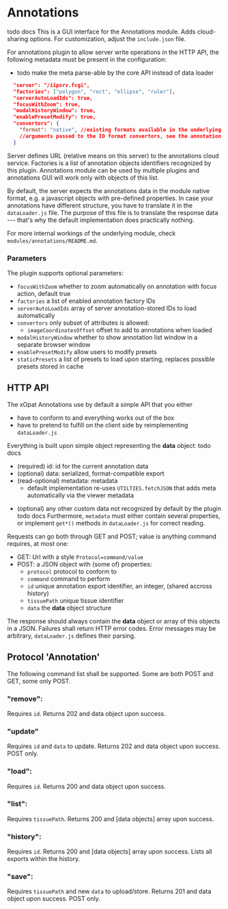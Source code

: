 # Annotations
todo docs
This is a GUI interface for the Annotations module. Adds cloud-sharing options.
For customization, adjust the `include.json` file.

For annotations plugin to allow server write operations in the HTTP API, the following metadata
must be present in the configuration:
 - todo make the meta parse-able by the core API instead of data loader

````json
  "server": "/iipsrv.fcgi",
  "factories": ["polygon", "rect", "ellipse", "ruler"],
  "serverAutoLoadIds": true,
  "focusWithZoom": true,
  "modalHistoryWindow": true,
  "enablePresetModify": true,
  "convertors": {
    "format": "native", //existing formats available in the underlying module, default format and also format used to upload to the server
    //arguments passed to the IO format convertors, see the annotation module
  }
````

Server defines URL (relative means on this server) to the annotations cloud service.
Factories is a list of annotation objects identifiers recognized by this plugin. Annotations module
can be used by multiple plugins and annotations GUI will work only with objects of this list.

By default, the server expects the annotations data in the module native format, e.g. a 
javascript objects with pre-defined properties. In case your annotations have different
structure, you have to translate it in the `dataLoader.js` file. The purpose of this file
is to translate the response data --- that's why the default implementation does practically
nothing.

For more internal workings of the underlying module, check ``modules/annotations/README.md``.

### Parameters
The plugin supports optional parameters:
 - ``focusWithZoom`` whether to zoom automatically on annotation with focus action, default true
 - ``factories`` a list of enabled annotation factory IDs
 - ``serverAutoLoadIds`` array of server annotation-stored IDs to load automatically
 - ``convertors`` only subset of attributes is allowed:
   - ``imageCoordinatesOffset`` offset to add to annotations when loaded
 - ``modalHistoryWindow`` whether to show annotation list window in a separate browser window
 - ``enablePresetModify`` allow users to modify presets
 - ``staticPresets`` a list of presets to load upon starting, replaces possible presets stored in cache

## HTTP API
The xOpat Annotations use by default a simple API that you either
 - have to conform to and everything works out of the box
 - have to pretend to fulfill on the client side by reimplementing ``dataLoader.js``

Everything is built upon simple object representing the **data** object:
todo docs
- (required) id: id for the current annotation data
- (optional) data: serialized, format-compatible export
- (read-optional) metadata: metadata 
  - default implementation re-uses ``UTILTIES.fetchJSON`` that adds meta automatically via the viewer metadata
+ (optional) any other custom data not recognized by default by the plugin
todo docs
Furthermore, ``metadata`` must either contain several properties, or implement
`get*()` methods in ``dataLoader.js`` for correct reading.


Requests can go both through GET and POST; value is anything command requires, at most one:
 - GET: Url with a style ``Protocol=command/value``
 - POST: a JSON object with (some of) properties: 
   - `protocol` protocol to conform to
   - `command` command to perform
   - `id` unique annotation export identifier, an integer, (shared accross history)
   - `tissuePath` unique tissue identifier
   - `data` the **data** object structure

The response should always contain the **data** object or array of this objects in a JSON. 
Failures shall return HTTP error codes. Error messages may be arbitrary, ``dataLoader.js`` defines
their parsing.

## Protocol 'Annotation'
The following command list shall be supported. Some are both POST and GET, some only POST.

### "remove":
Requires `id`. Returns 202 and data object upon success.

### "update"
Requires `id` and `data` to update. Returns 202 and data object upon success. POST only.

### "load":
Requires `id`. Returns 200 and data object upon success.

### "list":
Requires `tissuePath`. Returns 200 and \[data objects\] array upon success.

### "history":
Requires `id`. Returns 200 and \[data objects\] array upon success. Lists all exports within the history.

### "save":
Requires `tissuePath` and new `data` to upload/store. Returns 201 and data object upon success. POST only.
